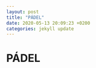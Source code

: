 ```yaml
---
layout: post
title: "PÁDEL"
date: 2020-05-13 20:09:23 +0200
categories: jekyll update
---
```


# PÁDEL
